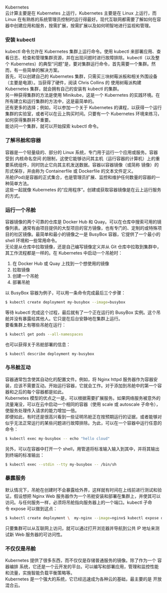 Kubernetes<br />云计算主要是在 Kubernetes 上运行，Kubernetes 主要是在 Linux 上运行，而 Linux 在有熟练的系统管理员控制时运行得最好。现代互联网都需要了解如何在容器中创建应用和服务，按需扩展，按需扩展以及如何明智地进行监视和管理。
<a name="IE8Ne"></a>
### 安装 kubectl
kubectl 命令允许在 Kubernetes 集群上运行命令。使用 kubectl 来部署应用、查看日志、检查和管理集群资源，并在出现问题时进行故障排除。kubectl（以及整个 Kubernetes）的典型“问题”是，要对集群运行命令，首先需要一个集群。然而，有一些简单的解决方案。<br />首先，可以创建自己的 Kubernetes 集群，只需买三块树莓派板和相关外围设备（主要是电源）。当获得了硬件，阅读 Chris Collins 的 使用树莓派构建 Kubernetes 集群，就会拥有自己的安装有 kubectl 的集群。<br />另一种获得集群的方法是使用 Minikube，这是一个 Kubernetes 的实践环境。在所有建立和运行集群的方法中，这是最简单的。<br />还有更多的选择；例如，可以参加一个关于 Kubernetes 的课程，以获得一个运行集群的实验室，或者可以在云上购买时间。只要有一个 Kubernetes 环境来练习，如何获得集群并不重要。<br />能访问一个集群，就可以开始探索 kubectl 命令。
<a name="AJibc"></a>
### 了解吊舱和容器
容器是一个轻量级的、部分的 Linux 系统，专门用于运行一个应用或服务。容器受到 内核命名空间 的限制，这使它能够访问其主机（运行容器的计算机）上的重要系统组件，同时防止它向其主机发送数据。容器以容器镜像（或简称 镜像）的形式保存，并由称为 Containerfile 或 Dockerfile 的文本文件定义。<br />吊舱(Pod)是容器的正式集合，也是管理员扩展、监控和维护任何数量的容器的一种简单方法。<br />这些一起就像 Kubernetes 的“应用程序”。创建或获取容器镜像是在云上运行服务的方式。
<a name="ajeTa"></a>
### 运行一个吊舱
容器镜像的两个可靠的仓库是 Docker Hub 和 Quay。可以在仓库中搜索可用的镜像列表。通常有由项目提供的大型项目的官方镜像，也有专门的、定制的或特殊项目的社区镜像。最简单和最小的镜像之一是 BusyBox 容器，它提供了一个最小的 shell 环境和一些常用命令。<br />无论是从仓库中拉取镜像，还是自己编写镜像定义并从 Git 仓库中拉取到集群中，其工作流程都是一样的。在 Kubernetes 中启动一个吊舱时：

1. 在 Docker Hub 或 Quay 上找到一个想使用的镜像
2. 拉取镜像
3. 创建一个吊舱
4. 部署吊舱

以 BusyBox 容器为例子，可以用一条命令完成最后三个步骤：
```bash
$ kubectl create deployment my-busybox --image=busybox
```
等待 kubectl 完成这个过程，最后就有了一个正在运行的 BusyBox 实例。这个吊舱并没有暴露给其他人。它只是在后台安静地在集群上运行。<br />要看集群上有哪些吊舱在运行：
```bash
$ kubectl get pods --all-namespaces
```
也可以获得关于吊舱部署的信息：
```bash
$ kubectl describe deployment my-busybox
```
<a name="QdYw4"></a>
### 与吊舱互动
容器通常包含使其自动化的配置文件。例如，将 Nginx httpd 服务器作为容器安装，应该不需要互动。开始运行容器，它就会工作。对于添加到吊舱中的第一个容器和之后的每个容器都是如此。<br />Kubernetes 模型的优点之一是，可以根据需要扩展服务。如果网络服务被意外的流量淹没，可以在云中启动一个相同的容器（使用 scale 或 autoscale 子命令），使服务处理传入请求的能力增加一倍。<br />即便如此，有时还是很高兴看到一些证明吊舱正在按预期运行的证据，或者能够对似乎无法正常运行的某些问题进行故障排除。为此，可以在一个容器中运行任意的命令：
```bash
$ kubectl exec my-busybox -- echo "hello cloud"
```
另外，可以在容器中打开一个 shell，用管道将标准输入输入到其中，并将其输出到终端的标准输出：
```bash
$ kubectl exec --stdin --tty my-busybox -- /bin/sh
```
<a name="MAP5G"></a>
### 暴露服务
默认情况下，吊舱在创建时不会暴露给外界，这样就有时间在上线前进行测试和验证。假设想把 Nginx Web 服务器作为一个吊舱安装和部署在集群上，并使其可以访问。与任何服务一样，必须将吊舱指向服务器上的一个端口。kubectl 子命令 expose 可以做到这点：
```bash
$ kubectl create deployment \  my-nginx --image=nginx$ kubectl expose deployment \  my-nginx --type=LoadBalancer --port=8080
```
只要集群可以从互联网上访问，就可以通过打开浏览器并导航到公共 IP 地址来测试新 Web 服务器的可访问性。
<a name="DKJ4z"></a>
### 不仅仅是吊舱
Kubernetes 提供了很多东西，而不仅仅是存储普通服务的镜像。除了作为一个 容器编排 系统，它还是一个云开发的平台。可以编写和部署应用，管理和监控性能和流量，实施智能负载平衡策略等。<br />Kubernetes 是一个强大的系统，它已经迅速成为各种云的基础，最主要的是 开放混合云。
